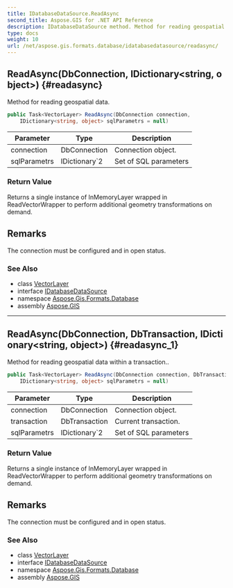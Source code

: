 ```yaml
---
title: IDatabaseDataSource.ReadAsync
second_title: Aspose.GIS for .NET API Reference
description: IDatabaseDataSource method. Method for reading geospatial data
type: docs
weight: 10
url: /net/aspose.gis.formats.database/idatabasedatasource/readasync/
---
```

## ReadAsync(DbConnection, IDictionary&lt;string, object&gt;) {#readasync}

Method for reading geospatial data.

```csharp
public Task<VectorLayer> ReadAsync(DbConnection connection, 
    IDictionary<string, object> sqlParametrs = null)
```

| Parameter | Type | Description |
| --- | --- | --- |
| connection | DbConnection | Connection object. |
| sqlParametrs | IDictionary`2 | Set of SQL parameters |

### Return Value

Returns a single instance of InMemoryLayer wrapped in ReadVectorWrapper to perform additional geometry transformations on demand.

## Remarks

The connection must be configured and in open status.

### See Also

* class [VectorLayer](../../../aspose.gis/vectorlayer/)
* interface [IDatabaseDataSource](../)
* namespace [Aspose.Gis.Formats.Database](../../idatabasedatasource/)
* assembly [Aspose.GIS](../../../)

---

## ReadAsync(DbConnection, DbTransaction, IDictionary&lt;string, object&gt;) {#readasync_1}

Method for reading geospatial data within a transaction..

```csharp
public Task<VectorLayer> ReadAsync(DbConnection connection, DbTransaction transaction, 
    IDictionary<string, object> sqlParametrs = null)
```

| Parameter | Type | Description |
| --- | --- | --- |
| connection | DbConnection | Connection object. |
| transaction | DbTransaction | Current transaction. |
| sqlParametrs | IDictionary`2 | Set of SQL parameters |

### Return Value

Returns a single instance of InMemoryLayer wrapped in ReadVectorWrapper to perform additional geometry transformations on demand.

## Remarks

The connection must be configured and in open status.

### See Also

* class [VectorLayer](../../../aspose.gis/vectorlayer/)
* interface [IDatabaseDataSource](../)
* namespace [Aspose.Gis.Formats.Database](../../idatabasedatasource/)
* assembly [Aspose.GIS](../../../)


